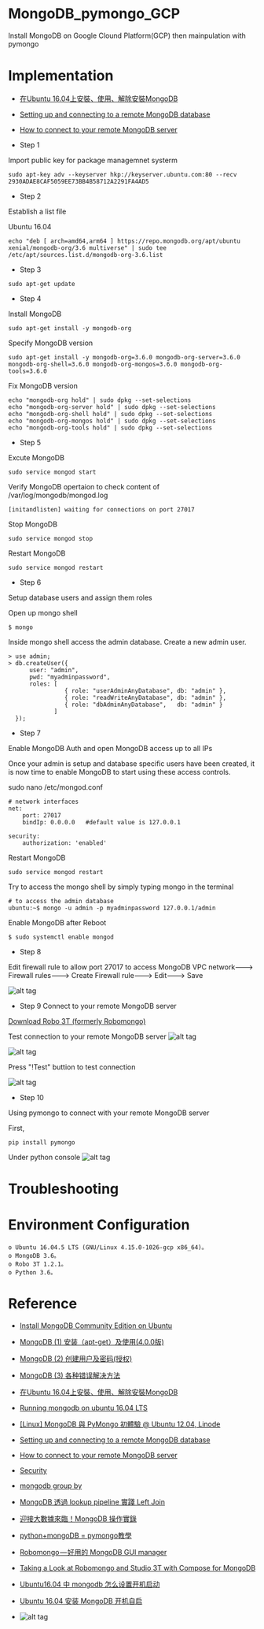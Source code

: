 MongoDB_pymongo_GCP
==============================
Install MongoDB on Google Clound Platform(GCP) then mainpulation with pymongo

Implementation
==============================
* [在Ubuntu 16.04上安裝、使用、解除安裝MongoDB](https://www.itread01.com/content/1545355444.html)
* [Setting up and connecting to a remote MongoDB database](https://medium.com/founding-ithaka/setting-up-and-connecting-to-a-remote-mongodb-database-5df754a4da89)
* [How to connect to your remote MongoDB server](https://ianlondon.github.io/blog/mongodb-auth/)


* Step 1

Import public key for package managemnet systerm

```
sudo apt-key adv --keyserver hkp://keyserver.ubuntu.com:80 --recv 2930ADAE8CAF5059EE73BB4B58712A2291FA4AD5
``` 

* Step 2

Establish a list file 

Ubuntu 16.04
``` 
echo "deb [ arch=amd64,arm64 ] https://repo.mongodb.org/apt/ubuntu xenial/mongodb-org/3.6 multiverse" | sudo tee /etc/apt/sources.list.d/mongodb-org-3.6.list
``` 

* Step 3
``` 
sudo apt-get update
``` 

* Step 4 

Install MongoDB

``` 
sudo apt-get install -y mongodb-org
``` 

Specify MongoDB version

``` 
sudo apt-get install -y mongodb-org=3.6.0 mongodb-org-server=3.6.0 mongodb-org-shell=3.6.0 mongodb-org-mongos=3.6.0 mongodb-org-tools=3.6.0
``` 

Fix MongoDB version

``` 
echo "mongodb-org hold" | sudo dpkg --set-selections
echo "mongodb-org-server hold" | sudo dpkg --set-selections
echo "mongodb-org-shell hold" | sudo dpkg --set-selections
echo "mongodb-org-mongos hold" | sudo dpkg --set-selections
echo "mongodb-org-tools hold" | sudo dpkg --set-selections
``` 

* Step 5

Excute MongoDB

``` 
sudo service mongod start
``` 

Verify MongoDB opertaion to check content of /var/log/mongodb/mongod.log

``` 
[initandlisten] waiting for connections on port 27017
``` 

Stop MongoDB

``` 
sudo service mongod stop
``` 

Restart MongoDB

``` 
sudo service mongod restart
``` 

* Step 6

Setup database users and assign them roles

Open up mongo shell
``` 
$ mongo
``` 

Inside mongo shell access the admin database. Create a new admin user.
``` 
> use admin;
> db.createUser({
      user: "admin",
      pwd: "myadminpassword",
      roles: [
                { role: "userAdminAnyDatabase", db: "admin" },
                { role: "readWriteAnyDatabase", db: "admin" },
                { role: "dbAdminAnyDatabase",   db: "admin" }
             ]
  });
``` 

* Step 7

Enable MongoDB Auth and open MongoDB access up to all IPs

Once your admin is setup and database specific users have been created, it is now time to enable MongoDB to start using these access controls. 

sudo nano /etc/mongod.conf
``` 
# network interfaces
net:
    port: 27017
    bindIp: 0.0.0.0   #default value is 127.0.0.1
``` 

``` 
security:
    authorization: 'enabled'
``` 

Restart MongoDB

``` 
sudo service mongod restart
``` 

Try to access the mongo shell by simply typing mongo in the terminal

``` 
# to access the admin database
ubuntu:~$ mongo -u admin -p myadminpassword 127.0.0.1/admin
``` 

Enable MongoDB after Reboot

```  	
$ sudo systemctl enable mongod
``` 


* Step 8

Edit firewall rule to allow port 27017 to access MongoDB
VPC network---> Firewall rules---> Create Firewall rule---> Edit---> Save

![alt tag](https://i.imgur.com/iu9G0sr.jpg)

* Step 9
Connect to your remote MongoDB server

[Download Robo 3T (formerly Robomongo)](https://robomongo.org/)

Test connection to your remote MongoDB server
![alt tag](https://i.imgur.com/tMPuuYc.jpg)

![alt tag](https://i.imgur.com/FvEJCVu.jpg)

Press "!Test" buttion to test connection

![alt tag](https://i.imgur.com/KR3FWjH.jpg)

* Step 10

Using pymongo to connect with your remote MongoDB server

First,
``` 
pip install pymongo
``` 
Under python console
![alt tag](https://i.imgur.com/6kB4uKn.jpg)


Troubleshooting
==============================

Environment Configuration
==============================
``` 
o Ubuntu 16.04.5 LTS (GNU/Linux 4.15.0-1026-gcp x86_64)。
o MongoDB 3.6。
o Robo 3T 1.2.1。
o Python 3.6。
``` 


Reference 
==============================
* [Install MongoDB Community Edition on Ubuntu](https://docs.mongodb.com/manual/tutorial/install-mongodb-on-ubuntu/#install-mongodb-community-edition)
* [MongoDB (1) 安装（apt-get）及使用(4.0.0版)](https://konfido.github.io/2018/07/13/MongoDB-1-install/)
* [MongoDB (2) 创建用户及密码(授权)](https://konfido.github.io/2018/07/14/MongoDB-2-auth/)
* [MongoDB (3) 各种错误解决方法](https://konfido.github.io/2018/07/14/MongoDB-3-errors/)
* [在Ubuntu 16.04上安裝、使用、解除安裝MongoDB](https://www.itread01.com/content/1545355444.html)
* [Running mongodb on ubuntu 16.04 LTS](https://stackoverflow.com/questions/37014186/running-mongodb-on-ubuntu-16-04-lts)
* [[Linux] MongoDB 與 PyMongo 初體驗 @ Ubuntu 12.04, Linode](http://blog.changyy.org/2014/01/linux-mongodb-pymongo-ubuntu-1204-linode.html)
* [Setting up and connecting to a remote MongoDB database](https://medium.com/founding-ithaka/setting-up-and-connecting-to-a-remote-mongodb-database-5df754a4da89)
* [How to connect to your remote MongoDB server](https://ianlondon.github.io/blog/mongodb-auth/)
* [Security](https://docs.mongodb.com/manual/security/#SecurityandAuthentication-Ports)

* [mongodb group by](https://mlwmlw.org/2015/03/mongodb-group-by/)
* [MongoDB 透過 lookup pipeline 實踐 Left Join](https://mlwmlw.org/2018/10/mongodb-left-join/#more-2983)
* [迎接大數據來臨！MongoDB 操作實錄](https://hkitblog.com/mongodb-%E8%BF%8E%E6%8E%A5%E5%A4%A7%E6%95%B8%E6%93%9A%E4%BE%86%E8%87%A8%EF%BC%81/)
* [python+mongoDB = pymongo教學](http://rasca0027.logdown.com/posts/252512-python-mongodb-pymongo-teaching)

* [Robomongo — 好用的 MongoDB GUI manager](https://medium.com/@wilsonhuang/robomongo-%E5%A5%BD%E7%94%A8%E7%9A%84-mongodb-gui-manager-87508da806e5)
* [Taking a Look at Robomongo and Studio 3T with Compose for MongoDB](https://www.compose.com/articles/taking-a-look-at-robomongo-and-studio-3t-with-compose-for-mongodb/)

* [Ubuntu16.04 中 mongodb 怎么设置开机启动](https://blog.csdn.net/a727911438/article/details/80464124)
* [Ubuntu 16.04 安装 MongoDB 开机自启](http://blog.topspeedsnail.com/archives/4820)

* []()
![alt tag]()